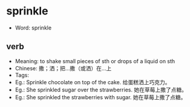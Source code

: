 # sprinkle

- Word: sprinkle

## verb

- Meaning: to shake small pieces of sth or drops of a liquid on sth
- Chinese: 撒；洒；把…撒（或洒）在…上
- Tags: 
- Eg.: Sprinkle chocolate on top of the cake. 给蛋糕洒上巧克力。
- Eg.: She sprinkled sugar over the strawberries. 她在草莓上撒了点糖。
- Eg.: She sprinkled the strawberries with sugar. 她在草莓上撒了点糖。

